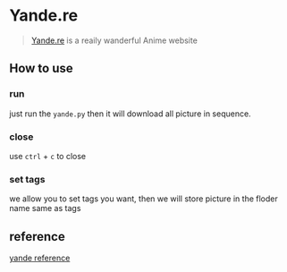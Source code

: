 # Yande.re 
> [Yande.re](https://yande.re/post) is a reaily wanderful Anime website

## How to use

### run
just run the  `yande.py` then it will download all picture in sequence.

### close 

use `ctrl` + `c` to close

### set tags

we allow you to set tags you want, then we will store picture in the floder name same as tags


## reference

[yande reference](https://yande.re/help/api)